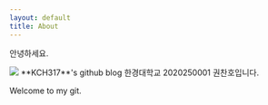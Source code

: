 ```yaml
---
layout: default
title: About
---
```


안녕하세요.

<img src="/images/ai.png" class="right" />
**KCH317**'s github blog
한경대학교 2020250001 권찬호입니다.

Welcome to my git.
